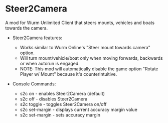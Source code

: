 # Steer2Camera
A mod for Wurm Unlimited Client that steers mounts, vehicles and boats towards the camera.

- Steer2Camera features:
  - Works similar to Wurm Online's "Steer mount towards camera" option.
  - Will turn mount/vehicle/boat only when moving forwards, backwards or when autorun is engaged.
  - NOTE: This mod will automatically disable the game option "Rotate Player w/ Mount" because it's counterintuitive.

- Console Commands:
  - s2c on               - enables Steer2Camera (default)
  - s2c off              - disables Steer2Camera
  - s2c toggle           - toggles Steer2Camera on/off
  - s2c set-margin       - displays current accuracy margin value
  - s2c set-margin <num> - sets accuracy margin
